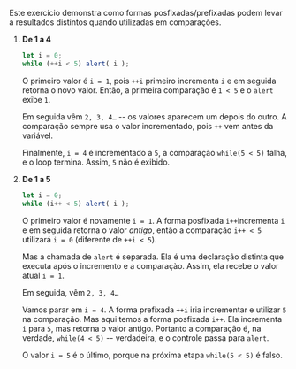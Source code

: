 Este exercício demonstra como formas posfixadas/prefixadas podem levar a resultados distintos quando utilizadas em comparações.

1. **De 1 a 4**

    ```js run
    let i = 0;
    while (++i < 5) alert( i );
    ```

    O primeiro valor é `i = 1`, pois `++i` primeiro incrementa `i` e em seguida retorna o novo valor. Então, a primeira comparação é `1 < 5` e o `alert` exibe `1`.

    Em seguida vêm `2, 3, 4…` -- os valores aparecem um depois do outro. A comparação sempre usa o valor incrementado, pois `++` vem antes da variável.

    Finalmente, `i = 4` é incrementado a `5`, a comparação `while(5 < 5)` falha, e o loop termina. Assim, `5` não é exibido.

2. **De 1 a 5**

    ```js run
    let i = 0;
    while (i++ < 5) alert( i );
    ```

    O primeiro valor é novamente `i = 1`. A forma posfixada `i++`incrementa `i` e em seguida retorna o valor *antigo*, então a comparação `i++ < 5` utilizará `i = 0` (diferente de `++i < 5`).

    Mas a chamada de `alert` é separada. Ela é uma declaração distinta que executa após o incremento e a comparaçào. Assim, ela recebe o valor atual `i = 1`.

    Em seguida, vêm `2, 3, 4…`

    Vamos parar em `i = 4`. A forma prefixada `++i` iria incrementar e utilizar `5` na comparação. Mas aqui temos a forma posfixada `i++`. Ela incrementa `i` para `5`, mas retorna o valor antigo. Portanto a comparação é, na verdade, `while(4 < 5)` -- verdadeira, e o controle passa para `alert`.

    O valor `i = 5` é o último, porque na próxima etapa `while(5 < 5)` é falso.
    